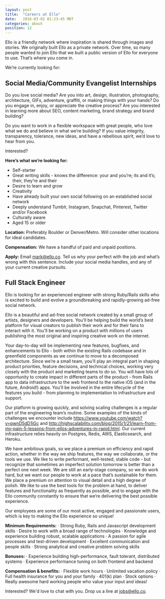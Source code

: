 ```yaml
---
layout: post
title:  "Careers at Ello"
date:   2016-03-01 01:23:45 MDT
categories: about
position: 12
---
```


Ello is a friendly network where inspiration is shared through images and stories. We originally built Ello as a private network. Over time, so many people wanted to join Ello that we built a public version of Ello for everyone to use. That’s where you come in.

We’re currently looking for:

## Social Media/Community Evangelist Internships

Do you love social media? Are you into art, design, illustration, photography, architecture, GIFs, adventure, graffiti, or making things with your hands? Do you engage in, enjoy, or appreciate the creative process? Are you interested in learning more about SEO, content marketing, brand strategy and brand building? 

Do you want to work in a flexible workspace with great people, who love what we do and believe in what we’re building? If you value integrity, transparency, tolerance, new ideas, and have a rebellious spirit, we’d love to hear from you.

Interested?

**Here’s what we’re looking for:**
* Self-starter
* Great writing skills - knows the difference: your and you’re; its and it’s; their, they’re and their
* Desire to learn and grow
* Creativity
* Have already built your own social following on an established social network
* Deeply understand Tumblr, Instagram, Snapchat, Pinterest, Twitter and/or Facebook
* Culturally aware
* Aged 15 or older

**Location:**
Preferably Boulder or Denver/Metro. Will consider other locations for ideal candidates.

**Compensation:**
We have a handful of paid and unpaid positions. 

**Apply:**
Email mark@ello.co. Tell us why your perfect with the job and what’s wrong with this sentence. Include your social media handles, and any of your current creative pursuits.

## Full Stack Engineer

Ello is looking for an experienced engineer with strong Ruby/Rails skills who is excited to build and evolve a groundbreaking and rapidly-growing ad-free social network.

Ello is a beautiful and ad-free social network created by a small group of artists, designers and developers. You’ll be helping build the world’s best platform for visual creators to publish their work and for their fans to interact with it. You’ll be working on a product with millions of users publishing the most original and inspiring creative work on the internet.  

Your day-to-day will be implementing new features, bugfixes, and enhancements to Ello - both within the existing Rails codebase and in greenfield components as we continue to move to a decomposed architecture. Since we’re a small team, you’ll play an integral part in shaping product priorities, feature decisions, and technical choices, working very closely with the product and marketing teams to do so. You will have lots of opportunity to create impact in different parts of the product - from Rails app to data infrastructure to the web frontend to the native iOS (and in the future, Android!) apps. You’ll be involved in the entire lifecycle of the features you build - from planning to implementation to infrastructure and support.

Our platform is growing quickly, and solving scaling challenges is a regular part of the engineering team’s routine. Some examples of the kinds of challenges we encounter include https://www.youtube.com/watch?v=pwnD5dD1iGc and http://highscalability.com/blog/2015/1/21/learn-from-my-pain-5-lessons-from-ellos-adventures-in-rapid.html. Our current infrastructure relies heavily on Postgres, Redis, AWS, Elasticsearch, and Heroku.

We have ambitious goals, so we place a premium on efficiency and rapid action, whether in the way we ship features, the way we collaborate, or the tools we use. We like to write performant, well-tested, stable code - but recognize that sometimes an imperfect solution tomorrow is better than a perfect one next week. We are still an early-stage company, so we do work hard, but we want our people to work at a pace that’s sustainable for them. We place a premium on attention to visual detail and a high degree of polish. We like to use the best tools for the problem at hand, to deliver features and functionality as frequently as possible, and to engage with the Ello community constantly to ensure that we’re delivering the best possible experience.

Our employees are some of our most active, engaged and passionate users, which is key to making the Ello experience so unique!

**Minimum Requirements:**
· Strong Ruby, Rails and Javascript development skills
· Desire to work with a broad range of technologies
· Knowledge and experience building robust, scalable applications
· A passion for agile processes and test-driven development
· Excellent communication and people skills
· Strong analytical and creative problem solving skills

**Bonuses:**
· Experience building high-performance, fault tolerant, distributed systems
· Experience performance tuning on both frontend and backend

**Compensation & benefits:**
· Flexible work hours
· Unlimited vacation policy
· Full health insurance for you and your family
· 401(k) plan
· Stock options
· Really awesome hard working people who value your input and ideas!


Interested? We'd love to chat with you. Drop us a line at jobs@ello.co.
